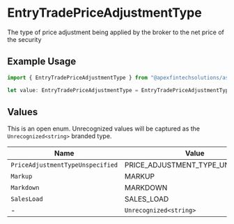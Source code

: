 # EntryTradePriceAdjustmentType

The type of price adjustment being applied by the broker to the net price of the security

## Example Usage

```typescript
import { EntryTradePriceAdjustmentType } from "@apexfintechsolutions/ascend-sdk/models/components";

let value: EntryTradePriceAdjustmentType = EntryTradePriceAdjustmentType.Markup;
```

## Values

This is an open enum. Unrecognized values will be captured as the `Unrecognized<string>` branded type.

| Name                              | Value                             |
| --------------------------------- | --------------------------------- |
| `PriceAdjustmentTypeUnspecified`  | PRICE_ADJUSTMENT_TYPE_UNSPECIFIED |
| `Markup`                          | MARKUP                            |
| `Markdown`                        | MARKDOWN                          |
| `SalesLoad`                       | SALES_LOAD                        |
| -                                 | `Unrecognized<string>`            |